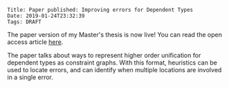     Title: Paper published: Improving errors for Dependent Types
    Date: 2019-01-24T23:32:39
    Tags: DRAFT

The paper version of my Master's thesis is now live! You can read the open access article [here](https://www.degruyter.com/view/j/comp.2019.9.issue-1/comp-2019-0001/comp-2019-0001.xml?format=INT).

The paper talks about ways to represent higher order unification for dependent types as constraint graphs. 
With this format, heuristics can be used to locate errors, and can identify when multiple locations are involved in a single error.

